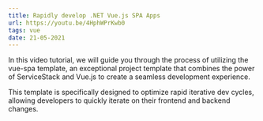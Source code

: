 ```yaml
---
title: Rapidly develop .NET Vue.js SPA Apps
url: https://youtu.be/4HphWPrKwb0
tags: vue
date: 21-05-2021
---
```


In this video tutorial, we will guide you through the process of utilizing the vue-spa template, an exceptional project template 
that combines the power of ServiceStack and Vue.js to create a seamless development experience. 

This template is specifically designed to optimize rapid iterative dev cycles, allowing developers to quickly iterate on their 
frontend and backend changes.